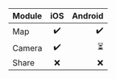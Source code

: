 |   Module   |  iOS  |    Android    |
| :---         |     :---:      |          ---: |
| Map  | :heavy_check_mark:     | :heavy_check_mark:     |
| Camera     | :heavy_check_mark:      | :hourglass_flowing_sand:    |
| Share     | :x:      | :x:    |

